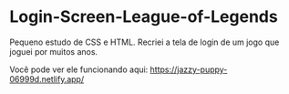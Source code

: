 # Login-Screen-League-of-Legends

Pequeno estudo de CSS e HTML. Recriei a tela de login de um jogo que joguei por muitos anos.

Você pode ver ele funcionando aqui: https://jazzy-puppy-06999d.netlify.app/
